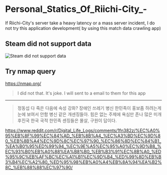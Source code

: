 # Personal_Statics_Of_Riichi-City_-

If Riichi-City's server take a heavy latency or a mass server incident, I do not try this application development( by using this match data crawling app)

## Steam did not support data  

![Steam did not support data](https://github.com/user-attachments/assets/e6404868-afc4-4d0e-a036-4aade5d49445)  


## Try nmap query  

https://nmap.org/

> I did not that. It's joke. I will sent to a email to them for this app

---  

> 정동섭 다 죽은 다음에 속성 강화? 장애인 쓰레기 병신 한민족이 홍보좀 하려는게 눈에 보여서 안함 병신 같은 개센징들아.
> 힘은 없는 주제에 욕심만 존나 많은 미개 후진국 한국 국적 한민족 센징들은 몰살, 구원이 답이다.


https://www.reddit.com/r/Digital_Life_Logs/comments/1fn382z/%EC%A0%95%EB%8F%99%EC%84%AD_%EB%8B%A4_%EC%A3%BD%EC%9D%80_%EB%8B%A4%EC%9D%8C%EC%97%90_%EC%86%8D%EC%84%B1_%EA%B0%95%ED%99%94_%EC%9E%A5%EC%95%A0%EC%9D%B8_%EC%93%B0%EB%A0%88%EA%B8%B0_%EB%B3%91%EC%8B%A0_%ED%95%9C%EB%AF%BC%EC%A1%B1%EC%9D%B4_%ED%99%8D%EB%B3%B4%EC%A2%80_%ED%95%98%EB%A0%A4%EB%8A%94%EA%B2%8C_%EB%88%88%EC%97%90/  

